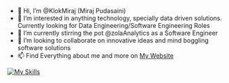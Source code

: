 - 👋 Hi, I’m @KlokMiraj (Miraj Pudasaini)
- 👀 I’m interested in anything technology, specially data driven solutions. Currently looking for Data Engineering/Software Engineering Roles
- 🌱 I’m currently stirring the pot @zolaAnalytics as a Software Engineer 
- 💞️ I’m looking to collaborate on innovative ideas and mind boggling software solutions
- 📫 Find Everything about me and more on [My Website](https://miraj.com.np)



[![My Skills](https://skills.thijs.gg/icons?i=java,nodejs,js,nextjs,py,react,ts,git,aws&&theme=light)](https://skills.thijs.gg)

<!---
KlokMiraj/KlokMiraj is a ✨ special ✨ repository because its `README.md` (this file) appears on your GitHub profile.
You can click the Preview link to take a look at your changes.
--->
